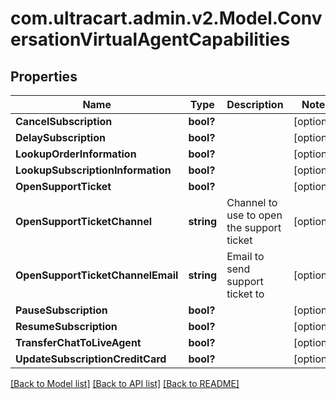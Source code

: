 # com.ultracart.admin.v2.Model.ConversationVirtualAgentCapabilities
## Properties

Name | Type | Description | Notes
------------ | ------------- | ------------- | -------------
**CancelSubscription** | **bool?** |  | [optional] 
**DelaySubscription** | **bool?** |  | [optional] 
**LookupOrderInformation** | **bool?** |  | [optional] 
**LookupSubscriptionInformation** | **bool?** |  | [optional] 
**OpenSupportTicket** | **bool?** |  | [optional] 
**OpenSupportTicketChannel** | **string** | Channel to use to open the support ticket | [optional] 
**OpenSupportTicketChannelEmail** | **string** | Email to send support ticket to | [optional] 
**PauseSubscription** | **bool?** |  | [optional] 
**ResumeSubscription** | **bool?** |  | [optional] 
**TransferChatToLiveAgent** | **bool?** |  | [optional] 
**UpdateSubscriptionCreditCard** | **bool?** |  | [optional] 


[[Back to Model list]](../README.md#documentation-for-models) [[Back to API list]](../README.md#documentation-for-api-endpoints) [[Back to README]](../README.md)

